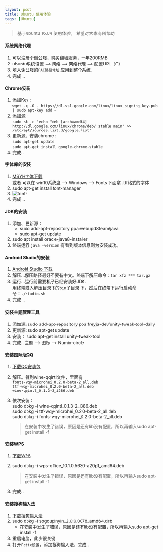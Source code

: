 ```yaml
---
layout: post
title: Ubuntu 使用体验
tags: [Ubuntu]
---
```


> 基于ubuntu 16.04 使用体验， 希望对大家有所帮助

#### 系统网络代理

1. 可以注册个谢公屐，购买翻墙服务，一年200RMB
2. ubuntu系统设置 --> 网络 --> 网络代理 --> 配置URL（C）
3. 填入谢公屐的`PAC路径地址` 应用到整个系统.
4. 完成 ..

#### Chrome安装

1. 添加Key :  
   `wget -q -O - https://dl-ssl.google.com/linux/linux_signing_key.pub | sudo apt-key add - `
2. 添加源 :  
    `sudo sh -c 'echo "deb [arch=amd64] http://dl.google.com/linux/chrome/deb/ stable main" >> /etc/apt/sources.list.d/google.list'`
3. 更新源、安装chrome :   
   `sudo apt-get update`  
   `sudo apt-get install google-chrome-stable`
4. 完成..

#### 字体库的安装

1. [MSYH字体下载](http://zh.osdn.jp/projects/sfnet_allfonts/downloads/msyh.ttf/)  
   或者 可以在 win10系统盘 --> Windows --> Fonts  下面拿 .ttf格式的字体
2. sudo apt-get install font-manager
3. ![fonts](/public/images/2016-08-02/lsqboy_fonts.png)
4. 完成 ..

#### JDK的安装
1. 添加、更新源：
    - sudo add-apt-repository ppa:webupd8team/java
    - sudo apt-get update
2. sudo apt install oracle-java8-installer
3. 终端运行 `java -version` 有看到版本信息则为安装成功。


#### Android Studio的安装

1. [Android Studio 下载](https://developer.android.com/studio/index.html#linux-bundle)
2. 解压...解压路径最好不要有中文。终端下解压命令：`tar xfz ***.tar.gz`
3. 运行...运行前需要机子已经安装好JDK.  
   用终端进入解压目录下的`bin`子目录 下，然后在终端下运行启动命令：`./studio.sh`
3. 完成 .. 

#### 安装主题管理工具

1. 添加源: sudo add-apt-repository ppa:freyja-dev/unity-tweak-tool-daily
2. 更新源: sudo apt-get update
3. 安装： sudo apt-get install unity-tweak-tool
4. 完成.. 主题 --> 图标 --> Numix-circle 


#### 安装国际版QQ

1. [下载QQ安装包](http://yun.baidu.com/share/link?shareid=2983202140&uk=202032639)
2. 解压。得到wine-qqintl文件，里面有  
    `fonts-wqy-microhei_0.2.0-beta-2_all.deb`  
    `ttf-wqy-microhei_0.2.0-beta-2_all.deb`   
    `wine-qqintl_0.1.3-2_i386.deb`
3.  依次安装：  
    sudo dpkg -i wine-qqintl_0.1.3-2_i386.deb  
    sudo dpkg -i ttf-wqy-microhei_0.2.0-beta-2_all.deb  
    sudo dpkg -i fonts-wqy-microhei_0.2.0-beta-2_all.deb 
        
    > 在安装中发生了错误，原因是还有lib没有配置，所以再输入sudo apt-get install -f

#### 安装WPS

1. [下载WPS](http://www.ubuntukylin.com/application/show.php?lang=cn&id=278)
2. sudo dpkg -i wps-office_10.1.0.5630-a20p1_amd64.deb  

   > 在安装中发生了错误，原因是还有lib没有配置，所以再输入sudo apt-get install -f
3. 完成..

#### 安装搜狗输入法

1. [下载搜狗输入法](http://pinyin.sogou.com/linux/download.php?f=linux&bit=64)
2. sudo dpkg -i sogoupinyin_2.0.0.0078_amd64.deb  
   - 在安装中发生了错误，原因是还有lib没有配置，所以再输入sudo apt-get install -f
3. 重启电脑，此步很关键
4. 打开`Fcitx设置`，添加搜狗输入法，完成..







